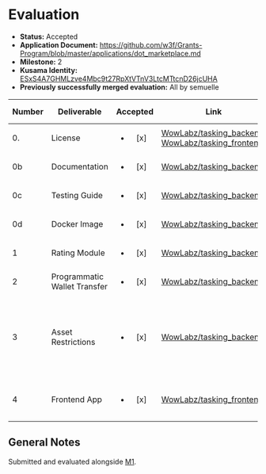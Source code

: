 # Evaluation

- **Status:** Accepted
- **Application Document:** https://github.com/w3f/Grants-Program/blob/master/applications/dot_marketplace.md
- **Milestone:** 2
- **Kusama Identity:** [ESxS4A7GHMLzve4Mbc9t27RpXtVTnV3LtcMTtcnD26jcUHA](https://polkascan.io/pre/kusama/account/ESxS4A7GHMLzve4Mbc9t27RpXtVTnV3LtcMTtcnD26jcUHA)
- **Previously successfully merged evaluation:** All by semuelle

| Number | Deliverable | Accepted | Link | Evaluation Notes |
| ------ | ----------- | :------: | ---- |----------------- |
| 0. | License | <ul><li>[x] </li></ul> | [WowLabz/tasking_backend](https://github.com/WowLabz/tasking_backend/blob/242ac67fe656b145bea4ba6ec3f5e5485cce4a1c/LICENSE), [WowLabz/tasking_frontend](https://github.com/WowLabz/tasking_frontend/blob/f98f866f757ed3b5cd7cdd6b1778212302c4e054/LICENSE) | Apache 2 |
| 0b | Documentation | <ul><li>[x] </li></ul> | [WowLabz/tasking_backend](https://github.com/WowLabz/tasking_backend/tree/c8473964da6ac14bad7a5b3a419c881e9673cfef#readme) | — |
| 0c | Testing Guide | <ul><li>[x] </li></ul> | [WowLabz/tasking_backend](https://github.com/WowLabz/tasking_backend/blob/c8473964da6ac14bad7a5b3a419c881e9673cfef/TestingGuide.md) | — |
| 0d | Docker Image | <ul><li>[x] </li></ul> | [WowLabz/tasking_backend](https://github.com/WowLabz/tasking_backend/blob/c8473964da6ac14bad7a5b3a419c881e9673cfef/docker-compose.yml) | — |
| 1 | Rating Module | <ul><li>[x] </li></ul> | [WowLabz/tasking_backend](https://github.com/WowLabz/tasking_backend/blob/5739b69a871be98e7cd6d30013770daf2fb114fb/pallets/pallet-tasking/src/lib.rs#L267-L342) | — |
| 2 | Programmatic Wallet Transfer | <ul><li>[x] </li></ul> | [WowLabz/tasking_backend](https://github.com/WowLabz/tasking_backend/blob/5739b69a871be98e7cd6d30013770daf2fb114fb/pallets/pallet-tasking/src/lib.rs#L329-L342) | — |
| 3 | Asset Restrictions | <ul><li>[x] </li></ul> | [WowLabz/tasking_backend](https://github.com/WowLabz/tasking_backend/blob/5739b69a871be98e7cd6d30013770daf2fb114fb/pallets/pallet-tasking/src/lib.rs#L331-L332) | Contract declares locking "by time", but locks depend on task status only |
| 4 | Frontend App | <ul><li>[x] </li></ul> | [WowLabz/tasking_frontend](https://github.com/WowLabz/tasking_frontend/tree/bb406f65d4f0e7fd18c79934a30a838154bc50e2) | Various issues, as described in PR. |


## General Notes

Submitted and evaluated alongside [M1](https://github.com/w3f/Grant-Milestone-Delivery/blob/8fd08df6e43622a31c4e6041dca9ea7956cc087e/evaluations/dot-marketplace_1_semuelle.md).
